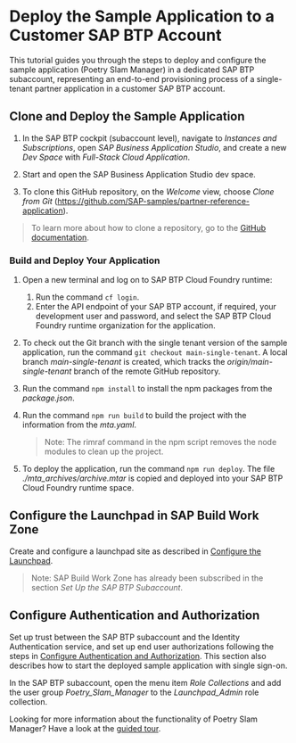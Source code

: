 # Deploy the Sample Application to a Customer SAP BTP Account

This tutorial guides you through the steps to deploy and configure the sample application (Poetry Slam Manager) in a dedicated SAP BTP subaccount, representing an end-to-end provisioning process of a single-tenant partner application in a customer SAP BTP account.

## Clone and Deploy the Sample Application

1. In the SAP BTP cockpit (subaccount level), navigate to *Instances and Subscriptions*, open *SAP Business Application Studio*, and create a new *Dev Space* with *Full-Stack Cloud Application*.

2. Start and open the SAP Business Application Studio dev space.

3. To clone this GitHub repository, on the *Welcome* view, choose *Clone from Git* (https://github.com/SAP-samples/partner-reference-application). 

> To learn more about how to clone a repository, go to the [GitHub documentation](https://docs.github.com/en/repositories/creating-and-managing-repositories/cloning-a-repository).

### Build and Deploy Your Application

1. Open a new terminal and log on to SAP BTP Cloud Foundry runtime: 
    1. Run the command `cf login`.
    2. Enter the API endpoint of your SAP BTP account, if required, your development user and password, and select the SAP BTP Cloud Foundry runtime organization for the application.

2. To check out the Git branch with the single tenant version of the sample application, run the command `git checkout main-single-tenant`. A local branch *main-single-tenant* is created, which tracks the *origin/main-single-tenant* branch of the remote GitHub repository.   

3. Run the command `npm install` to install the npm packages from the *package.json*.

4. Run the command `npm run build` to build the project with the information from the *mta.yaml*. 
    > Note: The rimraf command in the npm script removes the node modules to clean up the project.

5. To deploy the application, run the command `npm run deploy`. The file *./mta_archives/archive.mtar* is copied and deployed into your SAP BTP Cloud Foundry runtime space.

## Configure the Launchpad in SAP Build Work Zone

Create and configure a launchpad site as described in [Configure the Launchpad](15b-One-Off-Deployment.md#configure-sap-build-work-zone).

> Note: SAP Build Work Zone has already been subscribed in the section *Set Up the SAP BTP Subaccount*.

## Configure Authentication and Authorization

Set up trust between the SAP BTP subaccount and the Identity Authentication service, and set up end user authorizations following the steps in [Configure Authentication and Authorization](15b-One-Off-Deployment.md#configure-authentication-and-authorization). This section also describes how to start the deployed sample application with single sign-on.

In the SAP BTP subaccount, open the menu item *Role Collections* and add the user group *Poetry_Slam_Manager* to the *Launchpad_Admin* role collection.

Looking for more information about the functionality of Poetry Slam Manager? Have a look at the [guided tour](17-Guided-Tour.md).
